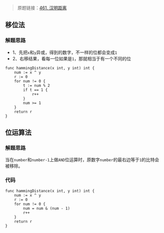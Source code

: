 > 原题链接：[461. 汉明距离](https://leetcode-cn.com/problems/hamming-distance/)
## 移位法
### 解题思路
* 1、先把``x``和``y``异或，得到的数字，不一样的位都会变成``1``
* 2、右移结果，看每一位如果是``1``，那就相当于有一个不同的位
```golang
func hammingDistance(x int, y int) int {
	num := x ^ y
	r := 0
	for num != 0 {
		t := num % 2
		if t == 1 {
			r++
		}
		num >= 1
	}
	return r
}
```
## 位运算法
### 解题思路

当在``number``和``number-1``上做``AND``位运算时，原数字``number``的最右边等于``1``的比特会被移除。

### 代码
```golang
func hammingDistance(x int, y int) int {
	num := x ^ y
	r := 0
	for num != 0 {
		num = num & (num - 1)
		r++
	}
	return r
}
```